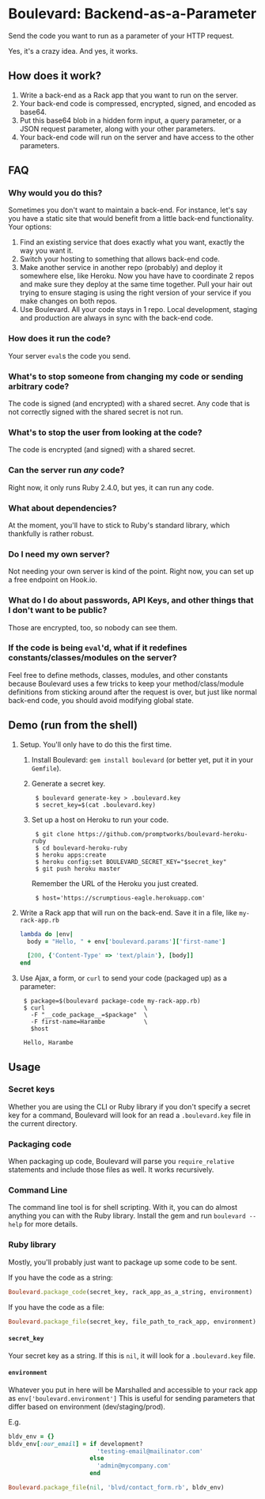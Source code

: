 # Boulevard: Backend-as-a-Parameter

Send the code you want to run as a parameter of your HTTP request.

Yes, it's a crazy idea.
And yes, it works.

## How does it work?

1. Write a back-end as a Rack app that you want to run on the server.
1. Your back-end code is compressed, encrypted, signed, and encoded as base64.
2. Put this base64 blob in a hidden form input, a query parameter, or a JSON request parameter, along with your other parameters.
3. Your back-end code will run on the server and have access to the other parameters.

## FAQ

### Why would you do this?
Sometimes you don't want to maintain a back-end.
For instance, let's say you have a static site that would benefit from a little back-end functionality.
Your options:

1. Find an existing service that does exactly what you want, exactly the way you want it.
2. Switch your hosting to something that allows back-end code.
3. Make another service in another repo (probably) and deploy it somewhere else, like Heroku.
  Now you have have to coordinate 2 repos and make sure they deploy at the same time together.
  Pull your hair out trying to ensure staging is using the right version of your service if you make changes on both repos.
4. Use Boulevard.
  All your code stays in 1 repo.
  Local development, staging and production are always in sync with the back-end code.

### How does it run the code?
Your server `eval`s the code you send.

### What's to stop someone from changing my code or sending arbitrary code?
The code is signed (and encrypted) with a shared secret.
Any code that is not correctly signed with the shared secret is not run.

### What's to stop the user from looking at the code?
The code is encrypted (and signed) with a shared secret.

### Can the server run *any* code?
Right now, it only runs Ruby 2.4.0, but yes, it can run any code.

### What about dependencies?
At the moment, you'll have to stick to Ruby's standard library, which thankfully is rather robust.

### Do I need my own server?
Not needing your own server is kind of the point.
Right now, you can set up a free endpoint on Hook.io.

### What do I do about passwords, API Keys, and other things that I don't want to be public?
Those are encrypted, too, so nobody can see them.

### If the code is being `eval`'d, what if it redefines constants/classes/modules on the server?

Feel free to define methods, classes, modules, and other constants because Boulevard uses a few tricks to keep your method/class/module definitions from sticking around after the request is over, but just like normal back-end code, you should avoid modifying global state.

## Demo (run from the shell)

1. Setup. You'll only have to do this the first time.
    1. Install Boulevard: `gem install boulevard` (or better yet, put it in your `Gemfile`).
    2. Generate a secret key.

            $ boulevard generate-key > .boulevard.key
            $ secret_key=$(cat .boulevard.key)

    3. Set up a host on Heroku to run your code.

            $ git clone https://github.com/promptworks/boulevard-heroku-ruby
            $ cd boulevard-heroku-ruby
            $ heroku apps:create
            $ heroku config:set BOULEVARD_SECRET_KEY="$secret_key"
            $ git push heroku master

        Remember the URL of the Heroku you just created.

            $ host='https://scrumptious-eagle.herokuapp.com'

2. Write a Rack app that will run on the back-end.
  Save it in a file, like `my-rack-app.rb`

    ```ruby
    lambda do |env|
      body = "Hello, " + env['boulevard.params']['first-name']

      [200, {'Content-Type' => 'text/plain'}, [body]]
    end
    ```

3. Use Ajax, a form, or `curl` to send your code (packaged up) as a parameter:

        $ package=$(boulevard package-code my-rack-app.rb)
        $ curl                            \
          -F "__code_package__=$package"  \
          -F first-name=Harambe           \
          $host

        Hello, Harambe

## Usage

### Secret keys

Whether you are using the CLI or Ruby library if you don't specify a secret key for a command, Boulevard will look for an read a `.boulevard.key` file in the current directory.

### Packaging code

When packaging up code, Boulevard will parse you `require_relative` statements and include those files as well.
It works recursively.

### Command Line

The command line tool is for shell scripting.
With it, you can do almost anything you can with the Ruby library.
Install the gem and run `boulevard --help` for more details.

### Ruby library

Mostly, you'll probably just want to package up some code to be sent.

If you have the code as a string:

```ruby
Boulevard.package_code(secret_key, rack_app_as_a_string, environment)
```

If you have the code as a file:

```ruby
Boulevard.package_file(secret_key, file_path_to_rack_app, environment)
```

#### `secret_key`
Your secret key as a string.
If this is `nil`, it will look for a `.boulevard.key` file.

#### `environment`
Whatever you put in here will be Marshalled and accessible to your rack app as `env['boulevard.environment']`
This is useful for sending parameters that differ based on environment (dev/staging/prod).

E.g.

```ruby
bldv_env = {}
bldv_env[:our_email] = if development?
                         'testing-email@mailinator.com'
                       else
                         'admin@mycompany.com'
                       end

Boulevard.package_file(nil, 'blvd/contact_form.rb', bldv_env)
```
